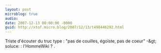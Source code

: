 ```yaml
---
layout: post
microblog: true
audio: 
date: 2007-12-13 00:00:00 -0000
guid: http://xtof.micro.blog/2007/12/13/t498446292.html
---
```

Triste d'écouter du truc type :  "pas de couilles, égoïste, pas de coeur"  -&amp;gt; soluce: :  l'HommeWiki ? .
